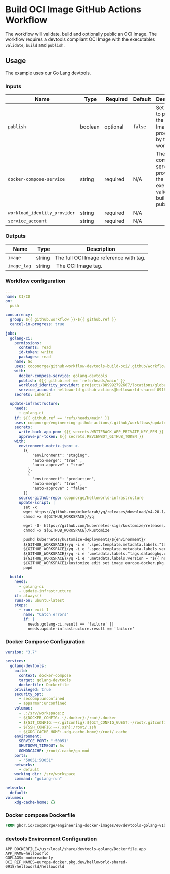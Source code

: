 # Build OCI Image GitHub Actions Workflow

The workflow will validate, build and optionally public an OCI Image. The
workflow requires a devtools compliant OCI Image with the executables
`validate`, `build` and `publish`.

## Usage

The example uses our Go Lang devtools.

### Inputs

| Name                         | Type    | Required | Default | Description |
|------------------------------|---------|----------|---------|-------------|
| `publish`                    | boolean | optional | `false` | Set to true to publish the OCI Image produced by this workflow. |
| `docker-compose-service`     | string  | required | N/A     | The docker compose service providing the CI executables validate, build and publish.                     |
| `workload_identity_provider` | string  | required | N/A     | |
| `service_account`            | string  | required | N/A     | |

### Outputs

| Name        | Type   | Description                            |
|-------------|--------|----------------------------------------|
| `image`     | string | The full OCI Image reference with tag. |
| `image_tag` | string | The OCI Image tag.                     |

### Workflow configuration

```yaml title=".github/workflows/cicd.yaml"
---
name: CI/CD
on:
  push

concurrency:
  group: ${{ github.workflow }}-${{ github.ref }}
  cancel-in-progress: true

jobs:
  golang-ci:
    permissions:
      contents: read
      id-token: write
      packages: read
    name: Go
    uses: coopnorge/github-workflow-devtools-build-oci/.github/workflows/oci-ci.yaml@v1
    with:
      docker-compose-service: golang-devtools
      publish: ${{ github.ref == 'refs/heads/main' }}
      workload_identity_provider: projects/889992792607/locations/global/workloadIdentityPools/github-actions/providers/github-actions-provider
      service_account: helloworld-github-actions@helloworld-shared-0918.iam.gserviceaccount.com
    secrets: inherit

  update-infrastructure:
    needs:
      - golang-ci
    if: ${{ github.ref == 'refs/heads/main' }}
    uses: coopnorge/engineering-github-actions/.github/workflows/update-infrastructure-repo.yaml@main
    secrets:
      write-back-app-pem: ${{ secrets.WRITEBACK_APP_PRIVATE_KEY_PEM }}
      approve-pr-token: ${{ secrets.REVIEWBOT_GITHUB_TOKEN }}
    with:
      environment-matrix-json: >-
        [{
            "environment": "staging",
            "auto-merge": "true" ,
            "auto-approve" : "true"
          },
          {
            "environment": "production",
            "auto-merge": "true" ,
            "auto-approve" : "false"
        }]
      source-github-repo: coopnorge/helloworld-infrastructure
      update-script: |
        set -x
        wget https://github.com/mikefarah/yq/releases/download/v4.20.1/yq_linux_amd64 -O ${GITHUB_WORKSPACE}/yq
        chmod +x ${GITHUB_WORKSPACE}/yq

        wget -O- https://github.com/kubernetes-sigs/kustomize/releases/download/kustomize%2Fv4.5.2/kustomize_v4.5.2_linux_amd64.tar.gz | tar -C ${GITHUB_WORKSPACE} -zxvf -
        chmod +x ${GITHUB_WORKSPACE}/kustomize

        pushd kubernetes/kustomize-deployments/${environment}/
        ${GITHUB_WORKSPACE}/yq -i e '.spec.template.metadata.labels."tags.datadoghq.com/version" = "${{ needs.golang-ci.outputs.image_tag }}"' deployment.yaml
        ${GITHUB_WORKSPACE}/yq -i e '.spec.template.metadata.labels.version = "${{ needs.golang-ci.outputs.image_tag }}"' deployment.yaml
        ${GITHUB_WORKSPACE}/yq -i e '.metadata.labels."tags.datadoghq.com/version" = "${{ needs.golang-ci.outputs.image_tag }}"' deployment.yaml
        ${GITHUB_WORKSPACE}/yq -i e '.metadata.labels.version = "${{ needs.golang-ci.outputs.image_tag }}"' deployment.yaml
        ${GITHUB_WORKSPACE}/kustomize edit set image europe-docker.pkg.dev/helloworld-shared-0918/helloworld/helloworld="${{ needs.golang-ci.outputs.image }}"
        popd

  build:
    needs:
      - golang-ci
      - update-infrastructure
    if: always()
    runs-on: ubuntu-latest
    steps:
      - run: exit 1
        name: "Catch errors"
        if: |
          needs.golang-ci.result == 'failure' ||
          needs.update-infrastructure.result == 'failure'
```

### Docker Compose Configuration

```yaml title="docker-compose.yaml"
version: "3.7"

services:
  golang-devtools:
    build:
      context: docker-compose
      target: golang-devtools
      dockerfile: Dockerfile
    privileged: true
    security_opt:
      - seccomp:unconfined
      - apparmor:unconfined
    volumes:
      - .:/srv/workspace:z
      - ${DOCKER_CONFIG:-~/.docker}:/root/.docker
      - ${GIT_CONFIG:-~/.gitconfig}:${GIT_CONFIG_GUEST:-/root/.gitconfig}
      - ${SSH_CONFIG:-~/.ssh}:/root/.ssh
      - ${XDG_CACHE_HOME:-xdg-cache-home}:/root/.cache
    environment:
      SERVICE_PORT: ":50051"
      SHUTDOWN_TIMEOUT: 5s
      GOMODCACHE: /root/.cache/go-mod
    ports:
      - "50051:50051"
    networks:
      - default
    working_dir: /srv/workspace
    command: "golang-run"

networks:
  default:
volumes:
    xdg-cache-home: {}
```

### Docker compose Dockerfile

```Dockerfile title="docker-compose/Dockerfile"
FROM ghcr.io/coopnorge/engineering-docker-images/e0/devtools-golang-v1beta1:latest@sha256:07d1f3058917c93ed51a2d8bc3bfefe6008e5132282b259327462127d781f2ba AS golang-devtools
```

### devtools Environment Configuration

```shell title="devtools.env"
APP_DOCKERFILE=/usr/local/share/devtools-golang/Dockerfile.app
APP_NAME=helloworld
GOFLAGS=-mod=readonly
OCI_REF_NAMES=europe-docker.pkg.dev/helloworld-shared-0918/helloworld/helloworld
```

